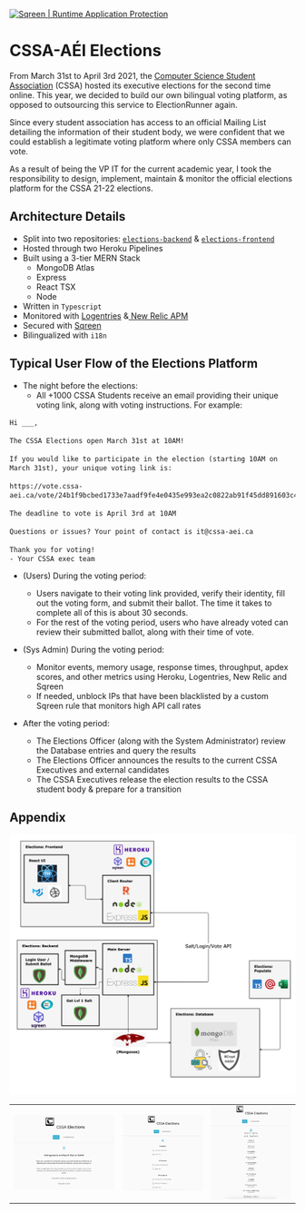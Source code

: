 <a title="Realtime application protection" href="https://www.sqreen.com/?utm_source=badge"><img style="width:109px;height:36px" src="https://s3-eu-west-1.amazonaws.com/sqreen-assets/badges/20171107/sqreen-dark-badge.svg" alt="Sqreen | Runtime Application Protection" /></a>

# CSSA-AÉI Elections

From March 31st to April 3rd 2021, the [Computer Science Student Association](https://www.cssa-aei.ca/about/) (CSSA) hosted its executive elections for the second time online. This year, we decided to build our own bilingual voting platform, as opposed to outsourcing this service to ElectionRunner again. 

Since every student association has access to an official Mailing List detailing the information of their student body, we were confident that we could establish a legitimate voting platform where only CSSA members can vote.

As a result of being the VP IT for the current academic year, I took the responsibility to design, implement, maintain & monitor the official elections platform for the CSSA 21-22 elections.

## Architecture Details

- Split into two repositories: [`elections-backend`](https://github.com/CSSA-AEI/elections-backend) & [`elections-frontend`](https://github.com/CSSA-AEI/elections-frontend)
- Hosted through two Heroku Pipelines
- Built using a 3-tier MERN Stack
  - MongoDB Atlas
  - Express
  - React TSX
  - Node
- Written in `Typescript`
- Monitored with [Logentries](https://docs.logentries.com/docs/get-set-up) &[ New Relic APM](https://docs.newrelic.com/docs/apm/#:~:text=With%20New%20Relic's%20Application%20Performance,(non%2Dweb%20apps).)
- Secured with [Sqreen](https://docs.sqreen.com/)
- Bilingualized with `i18n`

## Typical User Flow of the Elections Platform

* The night before the elections:
  - All +1000 CSSA Students receive an email providing their unique voting link, along with voting instructions. For example:

```
Hi ___,

The CSSA Elections open March 31st at 10AM!

If you would like to participate in the election (starting 10AM on March 31st), your unique voting link is:

https://vote.cssa-aei.ca/vote/24b1f9bcbed1733e7aadf9fe4e0435e993ea2c0822ab91f45dd891603c4905b6

The deadline to vote is April 3rd at 10AM

Questions or issues? Your point of contact is it@cssa-aei.ca

Thank you for voting!
- Your CSSA exec team
```

* (Users) During the voting period: 
  - Users navigate to their voting link provided, verify their identity, fill out the voting form, and submit their ballot. The time it takes to complete all of this is about 30 seconds.
  - For the rest of the voting period, users who have already voted can review their submitted ballot, along with their time of vote.

* (Sys Admin) During the voting period:
  - Monitor events, memory usage, response times, throughput, apdex scores, and other metrics using Heroku, Logentries, New Relic and Sqreen
  - If needed, unblock IPs that have been blacklisted by a custom Sqreen rule that monitors high API call rates

* After the voting period:
  - The Elections Officer (along with the System Administrator) review the Database entries and query the results
  - The Elections Officer announces the results to the current CSSA Executives and external candidates
  - The CSSA Executives release the election results to the CSSA student body & prepare for a transition

## Appendix

<img src="./assets/stack.png"  width="800"/>

|                                                      |                                                    |                                                      |
| :---------------------------------------------------: | :------------------------------------------------: | :--------------------------------------------------: |
| <img src="./assets/landingPage_UI.png"  width="1000"/> | <img src="./assets/voteForm_UI.png"  width="800"/> | <img src="./assets/voteBallot_UI.png"  width="800"/> |
